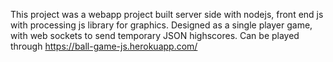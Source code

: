 This project was a webapp project built server side with nodejs, front end js with processing js library for graphics. Designed as a single player game, with web sockets to send temporary JSON highscores. Can be played through https://ball-game-js.herokuapp.com/



